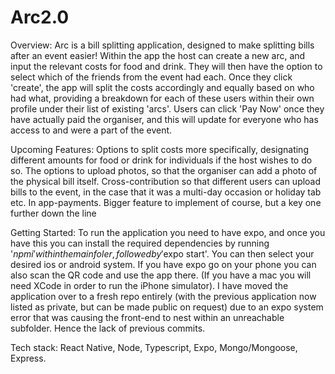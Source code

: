 # Arc2.0

Overview:
Arc is a bill splitting application, designed to make splitting bills after an event easier! Within the app the host
can create a new arc, and input the relevant costs for food and drink. They will then have the option to select which
of the friends from the event had each. Once they click 'create', the app will split the costs accordingly and 
equally based on who had what, providing a breakdown for each of these users within their own profile under their 
list of existing 'arcs'. Users can click 'Pay Now' once they have actually paid the organiser, and this will update 
for everyone who has access to and were a part of the event.
 
Upcoming Features:
Options to split costs more specifically, designating different amounts for food or drink for individuals if the host
wishes to do so. 
The options to upload photos, so that the organiser can add a photo of the physical bill itself. 
Cross-contribution so that different users can upload bills to the event, in the case that it was a multi-day occasion
or holiday tab etc.
In app-payments. Bigger feature to implement of course, but a key one further down the line


Getting Started:
To run the application you need to have expo, and once you have this you can install the required dependencies 
by running '$npm i' within the main foler, followed by '$expo start'. You can then select your desired ios or android 
system. If you have expo go on your phone you can also scan the QR code and use the app there. (If you have a mac you 
will need XCode in order to run the iPhone simulator).
I have moved the application over to a fresh repo entirely (with the previous application now listed as private, but 
can be made public on request) due to an expo system error that was causing the front-end to nest within an unreachable 
subfolder. Hence the lack of previous commits.

Tech stack:
React Native,
Node,
Typescript,
Expo,
Mongo/Mongoose,
Express.
